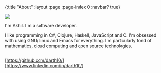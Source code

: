 {:title "About"
 :layout :page
 :page-index 0
 :navbar? true}

<img src="me.jpg" class="center-block"/>
<br>

I'm Akhil. I'm a software developer.

I like programming in C#, Clojure, Haskell, JavaScript and C.
I'm obsessed with using GNU/Linux and Emacs for everything.
I'm particularly fond of mathematics, cloud computing and open source technologies.

<br>

<div>
[<a href="https://github.com/darth10/">https://github.com/darth10/</a>]
</div>
<div>
[<a href="https://www.linkedin.com/in/darth10/">https://www.linkedin.com/in/darth10/</a>]
</div>
